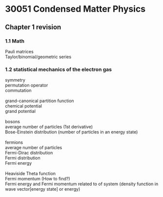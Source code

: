 # 30051 Condensed Matter Physics
## Chapter 1 revision
### 1.1 Math
Pauli matrices <br>
Taylor/binomial/geometric series<br>
### 1.2 statistical mechanics of the electron gas
symmetry<br>
permutation operator<br>
commutation<br>
<br>
grand-canonical partition function<br>
chemical potential<br>
grand potential<br>
<br>
bosons<br>
average number of particles (1st derivative)<br>
Bose-Einstein distribution (number of particles in an energy state)<br>
<br>
fermions<br>
average number of particles <br>
Fermi-Dirac distribution<br>
Fermi distribution<br>
Fermi energy<br>
<br>
Heaviside Theta function<br>
Fermi momentum (How to find?)<br>
Fermi energy and Fermi momentum related to <N> of system (density function in wave vector[energy state] or energy)<br>
